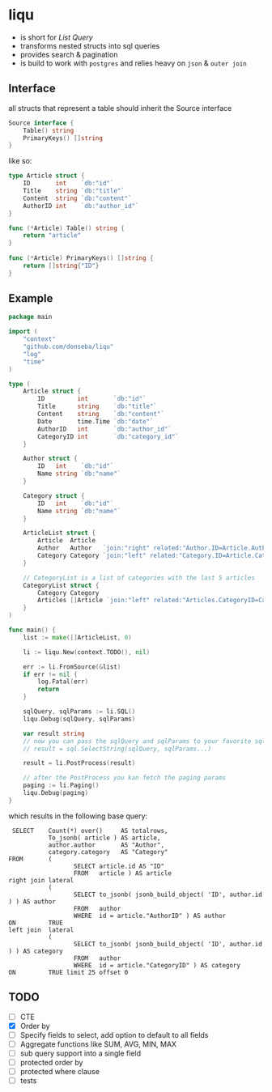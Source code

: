 # liqu

- is short for *List Query*
- transforms nested structs into sql queries
- provides search & pagination
- is build to work with `postgres` and relies heavy on `json` & `outer join`

## Interface

all structs that represent a table should inherit the Source interface

```go
Source interface {  
    Table() string  
    PrimaryKeys() []string  
}
```

like so:

```go
type Article struct {  
    ID       int    `db:"id"`  
    Title    string `db:"title"`  
    Content  string `db:"content"`  
    AuthorID int    `db:"author_id"`  
}

func (*Article) Table() string {  
    return "article"
}  
  
func (*Article) PrimaryKeys() []string {  
    return []string{"ID"}
}
```

## Example

```go
package main

import (
	"context"
	"github.com/donseba/liqu"
	"log"
	"time"
)

type (
	Article struct {
		ID         int       `db:"id"`
		Title      string    `db:"title"`
		Content    string    `db:"content"`
		Date       time.Time `db:"date"`
		AuthorID   int       `db:"author_id"`
		CategoryID int       `db:"category_id"`
	}

	Author struct {
		ID   int    `db:"id"`
		Name string `db:"name"`
	}

	Category struct {
		ID   int    `db:"id"`
		Name string `db:"name"`
	}

	ArticleList struct {
		Article  Article
		Author   Author   `join:"right" related:"Author.ID=Article.AuthorID"`
		Category Category `join:"left" related:"Category.ID=Article.CategoryID"`
	}

	// CategoryList is a list of categories with the last 5 articles
	CategoryList struct {
		Category Category
		Articles []Article `join:"left" related:"Articles.CategoryID=Category.ID" limit:"5" offset:"0" order:"Date|DESC"`
	}
)

func main() {
	list := make([]ArticleList, 0)

	li := liqu.New(context.TODO(), nil)

	err := li.FromSource(&list)
	if err != nil {
		log.Fatal(err)
		return
	}

	sqlQuery, sqlParams := li.SQL()
	liqu.Debug(sqlQuery, sqlParams)

	var result string
	// now you can pass the sqlQuery and sqlParams to your favorite sql executor.
	// result = sql.SelectString(sqlQuery, sqlParams...)

	result = li.PostProcess(result)

	// after the PostProcess you kan fetch the paging params
	paging := li.Paging()
	liqu.Debug(paging)
}
```

which results in the following base query:

```postgresql
 SELECT    Count(*) over()     AS totalrows,
           To_jsonb( article ) AS article,
           author.author       AS "Author",
           category.category   AS "Category"
FROM       (
                  SELECT article.id AS "ID"
                  FROM   article ) AS article
right join lateral
           (
                  SELECT to_jsonb( jsonb_build_object( 'ID', author.id ) ) AS author
                  FROM   author
                  WHERE  id = article."AuthorID" ) AS author
ON         TRUE
left join  lateral
           (
                  SELECT to_jsonb( jsonb_build_object( 'ID', author.id ) ) AS category
                  FROM   author
                  WHERE  id = article."CategoryID" ) AS category
ON         TRUE limit 25 offset 0
```

## TODO

- [ ]  CTE
- [x]  Order by
- [ ]  Specify fields to select, add option to default to all fields
- [ ]  Aggregate functions like SUM, AVG, MIN, MAX
- [ ]  sub query support into a single field
- [ ]  protected order by
- [ ]  protected where clause
- [ ]  tests
